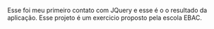 Esse foi meu primeiro contato com JQuery e esse é o o resultado da aplicação.
Esse projeto é um exercicio proposto pela escola EBAC.

